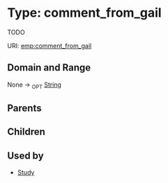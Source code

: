 
# Type: comment_from_gail


TODO

URI: [emp:comment_from_gail](https://microbiomedata/schema/emp/comment_from_gail)


## Domain and Range

None ->  <sub>OPT</sub> [String](types/String.md)

## Parents


## Children


## Used by

 * [Study](Study.md)
